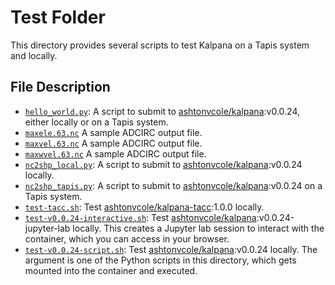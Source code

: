 # Test Folder

This directory provides several scripts to test Kalpana on a Tapis system and locally.

## File Description

- [`hello_world.py`](hello_world.py): A script to submit to [ashtonvcole/kalpana](https://hub.docker.com/r/ashtonvcole/kalpana):v0.0.24, either locally or on a Tapis system.
- [`maxele.63.nc`](maxele.63.nc) A sample ADCIRC output file.
- [`maxvel.63.nc`](maxvel.63.nc) A sample ADCIRC output file.
- [`maxwvel.63.nc`](maxwvel.63.nc) A sample ADCIRC output file.
- [`nc2shp_local.py`](nc2shp_local.py): A script to submit to [ashtonvcole/kalpana](https://hub.docker.com/r/ashtonvcole/kalpana):v0.0.24 locally.
- [`nc2shp_tapis.py`](nc2shp_tapis.py): A script to submit to [ashtonvcole/kalpana](https://hub.docker.com/r/ashtonvcole/kalpana):v0.0.24 on a Tapis system.
- [`test-tacc.sh`](test-tacc.sh): Test [ashtonvcole/kalpana-tacc](https://hub.docker.com/r/ashtonvcole/kalpana-tacc):1.0.0 locally.
- [`test-v0.0.24-interactive.sh`](test-v0.0.24-interactive.sh): Test [ashtonvcole/kalpana](https://hub.docker.com/r/ashtonvcole/kalpana):v0.0.24-jupyter-lab locally. This creates a Jupyter lab session to interact with the container, which you can access in your browser.
- [`test-v0.0.24-script.sh`](test-v0.0.24-script.sh): Test [ashtonvcole/kalpana](https://hub.docker.com/r/ashtonvcole/kalpana):v0.0.24 locally. The argument is one of the Python scripts in this directory, which gets mounted into the container and executed.